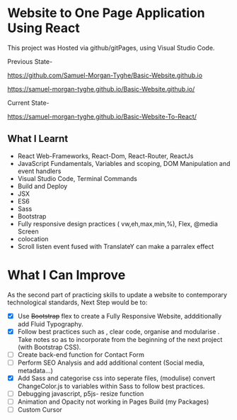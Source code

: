 # Website to One Page Application Using React
This project was Hosted via github/gitPages, using Visual Studio Code.

Previous State-

https://github.com/Samuel-Morgan-Tyghe/Basic-Website.github.io

https://samuel-morgan-tyghe.github.io/Basic-Website.github.io/

Current State-

https://samuel-morgan-tyghe.github.io/Basic-Website-To-React/

## What I Learnt
* React Web-Frameworks, React-Dom, React-Router, ReactJs
* JavaScript Fundamentals, Variables and scoping, DOM Manipulation and event handlers
* Visual Studio Code, Terminal Commands
* Build and Deploy
* JSX 
* ES6 
* Sass
* Bootstrap
* Fully responsive design practices ( vw,eh,max,min,%), Flex, @media Screen
* colocation
* Scroll listen event fused with TranslateY can make a parralex effect 

# What I Can Improve
As the second part of practicing skills to update a website to contemporary technological standards,
Next Step would be to:

- [x] Use ~~Bootstrap~~ flex to create a Fully Responsive Website, addditionally add Fluid Typography.
- [x] Follow best practices such as , clear code, organise and modularise . Take notes so as to incorporate from the beginning of the next project (with Bootstrap CSS).
- [ ] Create back-end function for Contact Form
- [ ] Perform SEO Analysis and add additional content (Social media, metadata...)
- [x] Add Sass and categorise css into seperate files, (modulise) convert ChangeColor.js to variables within Sass to follow best practices.
- [ ] Debugging javascript, p5js- resize function
- [ ] Animation and Opacity not working in Pages Build  (my Packages)
- [ ] Custom Cursor
